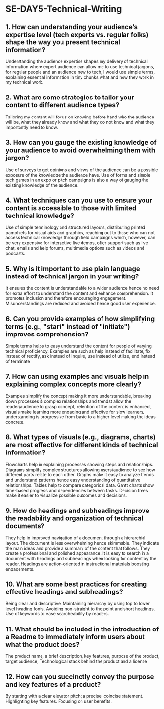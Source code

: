 # SE-DAY5-Technical-Writing
## 1. How can understanding your audience’s expertise level (tech experts vs. regular folks) shape the way you present technical information?
Understanding the audience expertise shapes my delivery of technical information where expert audience can allow me to use technical jargons, for regular people and an audience new to tech, I would use simple terms, explaining essential information in tiny chunks what and how they work in my technical work.

## 2. What are some strategies to tailor your content to different audience types?
Tailoring my content will focus on knowing before hand who the audience will be, what they already know and what they do not know and what they importantly need to know.

## 3. How can you gauge the existing knowledge of your audience to avoid overwhelming them with jargon?
Use of surveys to get opinions and views of the audience can be a possible exposure of the knowledge the audience have. Use of forms and simple tech games in an expo or pitch campaigns is also a way of gauging the existing knowledge of the audience.

## 4. What techniques can you use to ensure your content is accessible to those with limited technical knowledge?
Use of simple terminology and structured layouts, distributing printed pamphlets for visual aids and graphics, reaching out to those who can not access technical knowledge through field campaigns which, however, can be very expensive for interactive live demos, offer support such as live chat, emails and help forums, multimedia options such as videos and podcasts.

## 5. Why is it important to use plain language instead of technical jargon in your writing?
It ensures the content is understandable to a wider audience hence no need for extra effort to understand the content and enhance comprehension. It promotes inclusion and therefore encouraging engagement. Misunderstandings are reduced and avoided hence good user experience.

## 6. Can you provide examples of how simplifying terms (e.g., "start" instead of "initiate") improves comprehension?
Simple terms helps to easy understand the content for people of varying technical proficiency. Examples are such as help instead of facilitate, fix instead of rectify, ask instead of inquire, use instead of utilize, end instead of terminate

## 7. How can using examples and visuals help in explaining complex concepts more clearly?
Examples simplify the concept making it more understandable, breaking down processes & complex relationships and trendst allow the reader/audience to grasp concept, retention of the content is enhanced,  visuals make learning more engaging and effective for slow learners, understanding is progressive from basic to a higher level making the ideas concrete.

## 8. What types of visuals (e.g., diagrams, charts) are most effective for different kinds of technical information?
Flowcharts help in explaining processes showing steps and relationships. Diagrams simplify complex structures allowing users/audience to see how different parts relate to each other. Graphs make it easy to analyze trends and understand patterns hence easy understanding of quantitative relationships. Tables help to compare categorical data. Gantt charts show time-based progress and dependencies between tasks. Decision trees make it easier to visualize possible outcomes and decisions.

## 9. How do headings and subheadings improve the readability and organization of technical documents?
They help in improved navigation of a document through a hierarchial layout. The document is less overwhelming hence skimmable. They indicate the main ideas and provide a summary of the content that follows. They create a professional and polished appearance. It is easy to search in a document with headings and subheadings when looking for content by the reader. Headings are action-oriented in instructional materials boosting engagements.

## 10. What are some best practices for creating effective headings and subheadings?
Being clear and descriptive.
Maintaining hierarchy by using top to lower level heading fonts.
Avoiding non-straight to the point and short headings.
Use of keywords to ease searcheability by readers.

## 11. What should be included in the introduction of a Readme to immediately inform users about what the product does?
The product name, a brief description, key features, purpose of the product, target audience, Technological stack behind the product and a license

## 12. How can you succinctly convey the purpose and key features of a product?
By starting with a clear elevator pitch; a precise, coincise statement. Highlighting key features. Focusing on user benefits.
